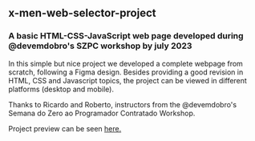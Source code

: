 ## x-men-web-selector-project
### A basic HTML-CSS-JavaScript web page developed during @devemdobro's SZPC workshop by july 2023

In this simple but nice project we developed a complete webpage from scratch, following a Figma design. 
Besides providing a good revision in HTML, CSS and Javascript topics, the project can be viewed in different platforms (desktop and mobile). 

Thanks to Ricardo and Roberto,  instructors from the @devemdobro's Semana do Zero ao Programador Contratado Workshop.

Project preview can be seen [here.](https://aiplbh.github.io/x-men-web-selector-project/)
